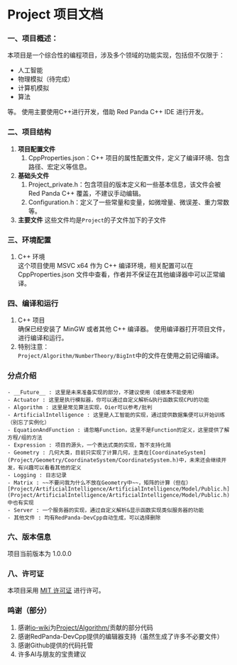 # Project 项目文档
### 一、项目概述：
本项目是一个综合性的编程项目，涉及多个领域的功能实现，包括但不仅限于：

- 人工智能
- 物理模拟（待完成）
- 计算机模拟
- 算法

等。 使用主要使用C++进行开发，借助 Red Panda C++ IDE 进行开发。
### 二、项目结构
1. **项目配置文件**
   1. CppProperties.json：C++ 项目的属性配置文件，定义了编译环境、包含路径、宏定义等信息。
2. **基础头文件**
   1. Project_private.h：包含项目的版本定义和一些基本信息，该文件会被 Red Panda C++ 覆盖，不建议手动编辑。
   2. Configuration.h：定义了一些常量和变量，如微增量、微误差、重力常数等。
3. **主要文件**
    这些文件均是``Project``的子文件加下的子文件
### 三、环境配置
   1. C++ 环境  
      这个项目使用 MSVC x64 作为 C++ 编译环境，相关配置可以在 CppProperties.json 文件中查看，作者并不保证在其他编译器中可以正常编译。
### 四、编译和运行
   1. C++ 项目  
      确保已经安装了 MinGW 或者其他 C++ 编译器。
      使用编译器打开项目文件，进行编译和运行。
   2. 特别注意：  
      ``Project/Algorithm/NumberTheory/BigInt``中的文件在使用之前记得编译。
### 分点介绍
	- __Future__ : 这里是未来准备实现的部分，不建议使用（或根本不能使用）
	- Actuator : 这里是执行模拟器，你可以通过自定义解析&执行函数实现CPU的功能
	- Algorithm : 这里是常见算法实现，Oier可以参考/批判
	- ArtificialIntelligence : 这里是人工智能的实现，通过提供数据集便可以开始训练（别忘了实例化）
	- EquationAndFunction : 请忽略Function，这里不是Function的定义，这里提供了解方程/组的方法
	- Expression : 项目的源头，一个表达式类的实现，暂不支持化简
	- Geometry : 几何大类，目前只实现了计算几何，主类在[CoordinateSystem](Project/Geometry/CoordinateSystem/CoordinateSystem.h)中，未来还会继续开发，有兴趣可以看看其他的定义
	- Logging : 日志记录
	- Matrix : ~~不要问我为什么不放在Geometry中~~，矩阵的计算（但在）[Project/ArtificialIntelligence/ArtificialIntelligence/Model/Public.h](Project/ArtificialIntelligence/ArtificialIntelligence/Model/Public.h)中也有实现
	- Server : 一个服务器的实现，通过自定义解析&显示函数实现类似服务器的功能
	- 其他文件 : 均有RedPanda-DevCpp自动生成，可以选择删除
### 六、版本信息
项目当前版本为 1.0.0.0
### 八、许可证
本项目采用 [MIT 许可证](LICENSE) 进行许可。
### 鸣谢（部分）
   1. 感谢[io-wiki](https://oi-wiki.org/)为[Project/Algorithm/](Project/Algorithm)贡献的部分代码
   2. 感谢RedPanda-DevCpp提供的编辑器支持（虽然生成了许多不必要文件）
   3. 感谢Github提供的代码托管
   4. 许多AI与朋友的宝贵建议
